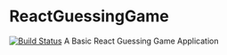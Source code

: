 # ReactGuessingGame
[![Build Status](https://travis-ci.org/BadAlgorithm/ReactGuessingGame.svg?branch=master)](https://travis-ci.org/BadAlgorithm/ReactGuessingGame)
A Basic React Guessing Game Application
